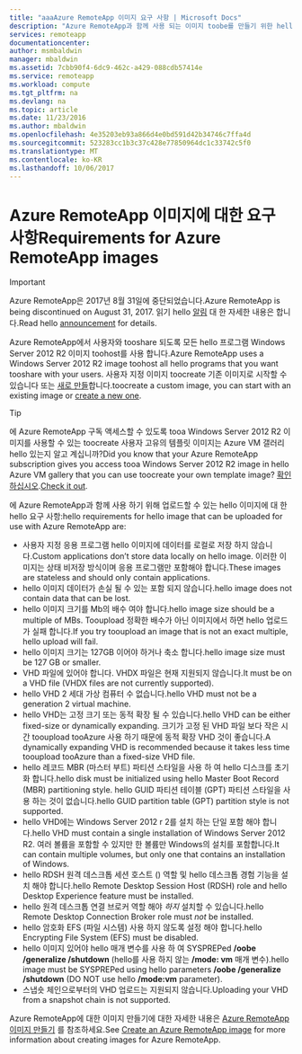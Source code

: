 ```yaml
---
title: "aaaAzure RemoteApp 이미지 요구 사항 | Microsoft Docs"
description: "Azure RemoteApp과 함께 사용 되는 이미지 toobe를 만들기 위한 hello 요구 사항에 알아보기"
services: remoteapp
documentationcenter: 
author: msmbaldwin
manager: mbaldwin
ms.assetid: 7cbb90f4-6dc9-462c-a429-088cdb57414e
ms.service: remoteapp
ms.workload: compute
ms.tgt_pltfrm: na
ms.devlang: na
ms.topic: article
ms.date: 11/23/2016
ms.author: mbaldwin
ms.openlocfilehash: 4e35203eb93a866d4e0bd591d42b34746c7ffa4d
ms.sourcegitcommit: 523283cc1b3c37c428e77850964dc1c33742c5f0
ms.translationtype: MT
ms.contentlocale: ko-KR
ms.lasthandoff: 10/06/2017
---
```

# <a name="requirements-for-azure-remoteapp-images"></a><span data-ttu-id="c8821-103">Azure RemoteApp 이미지에 대한 요구 사항</span><span class="sxs-lookup"><span data-stu-id="c8821-103">Requirements for Azure RemoteApp images</span></span>
> [!IMPORTANT]
> <span data-ttu-id="c8821-104">Azure RemoteApp은 2017년 8월 31일에 중단되었습니다.</span><span class="sxs-lookup"><span data-stu-id="c8821-104">Azure RemoteApp is being discontinued on August 31, 2017.</span></span> <span data-ttu-id="c8821-105">읽기 hello [알림](https://go.microsoft.com/fwlink/?linkid=821148) 대 한 자세한 내용은 합니다.</span><span class="sxs-lookup"><span data-stu-id="c8821-105">Read hello [announcement](https://go.microsoft.com/fwlink/?linkid=821148) for details.</span></span>
> 
> 

<span data-ttu-id="c8821-106">Azure RemoteApp에서 사용자와 tooshare 되도록 모든 hello 프로그램 Windows Server 2012 R2 이미지 toohost를 사용 합니다.</span><span class="sxs-lookup"><span data-stu-id="c8821-106">Azure RemoteApp uses a Windows Server 2012 R2 image toohost all hello programs that you want tooshare with your users.</span></span> <span data-ttu-id="c8821-107">사용자 지정 이미지 toocreate 기존 이미지로 시작할 수 있습니다 또는 [새로 만들](remoteapp-create-custom-image.md)합니다.</span><span class="sxs-lookup"><span data-stu-id="c8821-107">toocreate a custom image, you can start with an existing image or [create a new one](remoteapp-create-custom-image.md).</span></span>

> [!TIP]
> <span data-ttu-id="c8821-108">에 Azure RemoteApp 구독 액세스할 수 있도록 tooa Windows Server 2012 R2 이미지를 사용할 수 있는 toocreate 사용자 고유의 템플릿 이미지는 Azure VM 갤러리 hello 있는지 알고 계십니까?</span><span class="sxs-lookup"><span data-stu-id="c8821-108">Did you know that your Azure RemoteApp subscription gives you access tooa Windows Server 2012 R2 image in hello Azure VM gallery that you can use toocreate your own template image?</span></span> <span data-ttu-id="c8821-109">[확인하십시오](remoteapp-image-on-azurevm.md).</span><span class="sxs-lookup"><span data-stu-id="c8821-109">[Check it out](remoteapp-image-on-azurevm.md).</span></span>  
> 
> 

<span data-ttu-id="c8821-110">에 Azure RemoteApp과 함께 사용 하기 위해 업로드할 수 있는 hello 이미지에 대 한 hello 요구 사항:</span><span class="sxs-lookup"><span data-stu-id="c8821-110">hello requirements for hello image that can be uploaded for use with Azure RemoteApp are:</span></span>

* <span data-ttu-id="c8821-111">사용자 지정 응용 프로그램 hello 이미지에 데이터를 로컬로 저장 하지 않습니다.</span><span class="sxs-lookup"><span data-stu-id="c8821-111">Custom applications don’t store data locally on hello image.</span></span> <span data-ttu-id="c8821-112">이러한 이미지는 상태 비저장 방식이며 응용 프로그램만 포함해야 합니다.</span><span class="sxs-lookup"><span data-stu-id="c8821-112">These images are stateless and should only contain applications.</span></span>
* <span data-ttu-id="c8821-113">hello 이미지 데이터가 손실 될 수 있는 포함 되지 않습니다.</span><span class="sxs-lookup"><span data-stu-id="c8821-113">hello image does not contain data that can be lost.</span></span>
* <span data-ttu-id="c8821-114">hello 이미지 크기를 Mb의 배수 여야 합니다.</span><span class="sxs-lookup"><span data-stu-id="c8821-114">hello image size should be a multiple of MBs.</span></span> <span data-ttu-id="c8821-115">Tooupload 정확한 배수가 아닌 이미지에서 하면 hello 업로드가 실패 합니다.</span><span class="sxs-lookup"><span data-stu-id="c8821-115">If you try tooupload an image that is not an exact multiple, hello upload will fail.</span></span>
* <span data-ttu-id="c8821-116">hello 이미지 크기는 127GB 이어야 하거나 축소 합니다.</span><span class="sxs-lookup"><span data-stu-id="c8821-116">hello image size must be 127 GB or smaller.</span></span>
* <span data-ttu-id="c8821-117">VHD 파일에 있어야 합니다. VHDX 파일은 현재 지원되지 않습니다.</span><span class="sxs-lookup"><span data-stu-id="c8821-117">It must be on a VHD file (VHDX files are not currently supported).</span></span>
* <span data-ttu-id="c8821-118">hello VHD 2 세대 가상 컴퓨터 수 없습니다.</span><span class="sxs-lookup"><span data-stu-id="c8821-118">hello VHD must not be a generation 2 virtual machine.</span></span>
* <span data-ttu-id="c8821-119">hello VHD는 고정 크기 또는 동적 확장 될 수 있습니다.</span><span class="sxs-lookup"><span data-stu-id="c8821-119">hello VHD can be either fixed-size or dynamically expanding.</span></span> <span data-ttu-id="c8821-120">크기가 고정 된 VHD 파일 보다 작은 시간 tooupload tooAzure 사용 하기 때문에 동적 확장 VHD 것이 좋습니다.</span><span class="sxs-lookup"><span data-stu-id="c8821-120">A dynamically expanding VHD is recommended because it takes less time tooupload tooAzure than a fixed-size VHD file.</span></span>
* <span data-ttu-id="c8821-121">hello 레코드 MBR (마스터 부트) 파티션 스타일을 사용 하 여 hello 디스크를 초기화 합니다.</span><span class="sxs-lookup"><span data-stu-id="c8821-121">hello disk must be initialized using hello Master Boot Record (MBR) partitioning style.</span></span> <span data-ttu-id="c8821-122">hello GUID 파티션 테이블 (GPT) 파티션 스타일을 사용 하는 것이 없습니다.</span><span class="sxs-lookup"><span data-stu-id="c8821-122">hello GUID partition table (GPT) partition style is not supported.</span></span>
* <span data-ttu-id="c8821-123">hello VHD에는 Windows Server 2012 r 2를 설치 하는 단일 포함 해야 합니다.</span><span class="sxs-lookup"><span data-stu-id="c8821-123">hello VHD must contain a single installation of Windows Server 2012 R2.</span></span> <span data-ttu-id="c8821-124">여러 볼륨을 포함할 수 있지만 한 볼륨만 Windows의 설치를 포함합니다.</span><span class="sxs-lookup"><span data-stu-id="c8821-124">It can contain multiple volumes, but only one that contains an installation of Windows.</span></span>
* <span data-ttu-id="c8821-125">hello RDSH 원격 데스크톱 세션 호스트 () 역할 및 hello 데스크톱 경험 기능을 설치 해야 합니다.</span><span class="sxs-lookup"><span data-stu-id="c8821-125">hello Remote Desktop Session Host (RDSH) role and hello Desktop Experience feature must be installed.</span></span>
* <span data-ttu-id="c8821-126">hello 원격 데스크톱 연결 브로커 역할 해야 *하지* 설치할 수 있습니다.</span><span class="sxs-lookup"><span data-stu-id="c8821-126">hello Remote Desktop Connection Broker role must *not* be installed.</span></span>
* <span data-ttu-id="c8821-127">hello 암호화 EFS (파일 시스템) 사용 하지 않도록 설정 해야 합니다.</span><span class="sxs-lookup"><span data-stu-id="c8821-127">hello Encrypting File System (EFS) must be disabled.</span></span>
* <span data-ttu-id="c8821-128">hello 이미지 있어야 hello 매개 변수를 사용 하 여 SYSPREPed **/oobe /generalize /shutdown** (hello를 사용 하지 않는 **/mode: vm** 매개 변수).</span><span class="sxs-lookup"><span data-stu-id="c8821-128">hello image must be SYSPREPed using hello parameters **/oobe /generalize /shutdown** (DO NOT use hello **/mode:vm** parameter).</span></span>
* <span data-ttu-id="c8821-129">스냅숏 체인으로부터의 VHD 업로드는 지원되지 않습니다.</span><span class="sxs-lookup"><span data-stu-id="c8821-129">Uploading your VHD from a snapshot chain is not supported.</span></span>

<span data-ttu-id="c8821-130">Azure RemoteApp에 대한 이미지 만들기에 대한 자세한 내용은 [Azure RemoteApp 이미지 만들기](remoteapp-imageoptions.md) 를 참조하세요.</span><span class="sxs-lookup"><span data-stu-id="c8821-130">See [Create an Azure RemoteApp image](remoteapp-imageoptions.md) for more information about creating images for Azure RemoteApp.</span></span>

